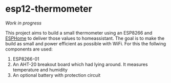 # esp12-thermometer

*Work in progress*

This project aims to build a small thermometer using an ESP8266
and [ESPHome](https://esphome.io/) to deliver those values to 
homeassistant. The goal is to make the build as small and power efficient
as possible with WiFi.
For this the follwing components are used:
1. ESP8266-01
2. An AHT-20 breakout board which  had lying around.
    It measures temperature and humidity
3. An optional battery with protection circuit